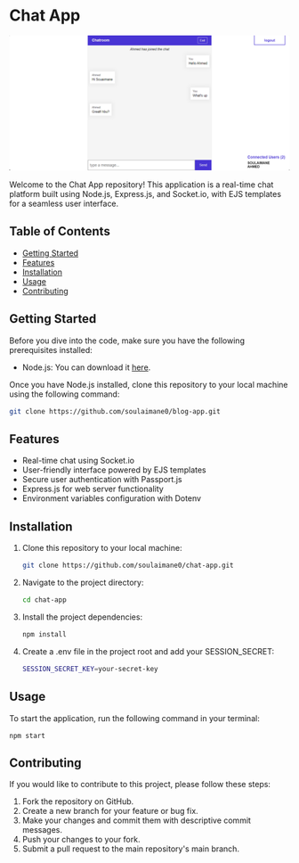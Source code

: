 # Chat App

![App Screenshot](/public/img/app-screenshot.png)

Welcome to the Chat App repository! This application is a real-time chat platform built using Node.js, Express.js, and Socket.io, with EJS templates for a seamless user interface.

## Table of Contents

- [Getting Started](#getting-started)
- [Features](#features)
- [Installation](#installation)
- [Usage](#usage)
- [Contributing](#contributing)

## Getting Started

Before you dive into the code, make sure you have the following prerequisites installed:

- Node.js: You can download it [here](https://nodejs.org/).

Once you have Node.js installed, clone this repository to your local machine using the following command:

```bash
git clone https://github.com/soulaimane0/blog-app.git
```

## Features

- Real-time chat using Socket.io
- User-friendly interface powered by EJS templates
- Secure user authentication with Passport.js
- Express.js for web server functionality
- Environment variables configuration with Dotenv

## Installation

1. Clone this repository to your local machine:

   ```bash
   git clone https://github.com/soulaimane0/chat-app.git
   ```

2. Navigate to the project directory:
   ```bash
   cd chat-app
   ```
3. Install the project dependencies:
   ```bash
   npm install
   ```
4. Create a .env file in the project root and add your SESSION_SECRET:
   ```bash
   SESSION_SECRET_KEY=your-secret-key
   ```

## Usage

To start the application, run the following command in your terminal:

```
npm start
```

## Contributing

If you would like to contribute to this project, please follow these steps:

1. Fork the repository on GitHub.
2. Create a new branch for your feature or bug fix.
3. Make your changes and commit them with descriptive commit messages.
4. Push your changes to your fork.
5. Submit a pull request to the main repository's main branch.
